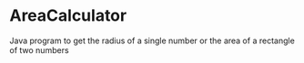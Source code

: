# AreaCalculator
Java program to get the radius of a single number or the area of a rectangle of two numbers
